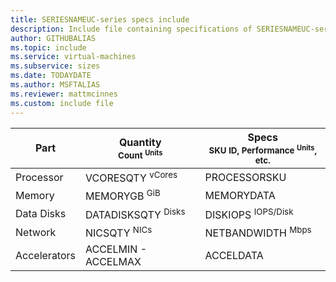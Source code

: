 ```yaml
---
title: SERIESNAMEUC-series specs include
description: Include file containing specifications of SERIESNAMEUC-series VM sizes.
author: GITHUBALIAS
ms.topic: include
ms.service: virtual-machines
ms.subservice: sizes
ms.date: TODAYDATE
ms.author: MSFTALIAS
ms.reviewer: mattmcinnes
ms.custom: include file
---
```

| Part | Quantity <br><sup>Count <sup>Units | Specs <br><sup>SKU ID, Performance <sup>Units</sup>, etc.  |
|---|---|---|
| Processor    | VCORESQTY <sup> vCores      | PROCESSORSKU                      |
| Memory       | MEMORYGB <sup> GiB          | MEMORYDATA                        |
| Data Disks   | DATADISKSQTY <sup>Disks     | DISKIOPS <sup>IOPS/Disk</sup>     |
| Network      | NICSQTY <sup> NICs          | NETBANDWIDTH <sup> Mbps           |
| Accelerators | ACCELMIN - ACCELMAX         | ACCELDATA                         |